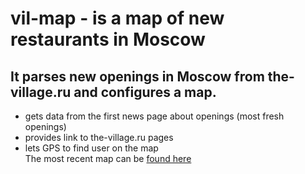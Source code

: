 # vil-map - is a map of new restaurants in Moscow 
## It parses new openings in Moscow from the-village.ru and configures a map.
* gets data from the first news page about openings (most fresh openings)
* provides link to the-village.ru pages
* lets GPS to find user on the map <br> 
The most recent map can be [found here](https://svgonch.github.io/vil-map/rest-village-map.html)
